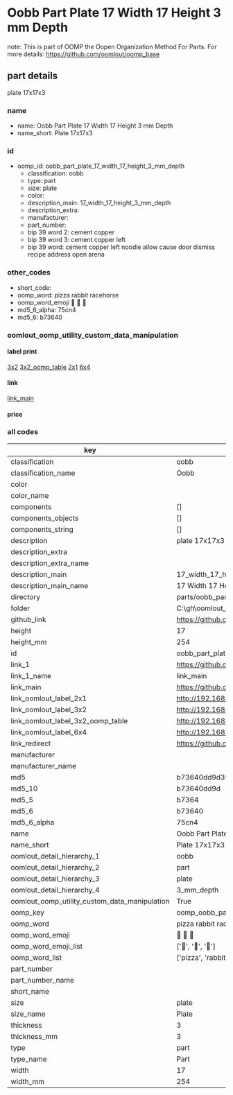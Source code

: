 # Oobb Part Plate 17 Width 17 Height 3 mm Depth  

note: This is part of OOMP the Oopen Organization Method For Parts. For more details: https://github.com/oomlout/oomp_base

##  part details
  



plate 17x17x3



### name
* name: Oobb Part Plate 17 Width 17 Height 3 mm Depth
* name_short: Plate 17x17x3 
### id
* oomp_id: oobb_part_plate_17_width_17_height_3_mm_depth
  * classification: oobb
  * type: part
  * size: plate
  * color: 
  * description_main: 17_width_17_height_3_mm_depth
  * description_extra: 
  * manufacturer: 
  * part_number: 
  * bip 39 word 2: cement copper
  * bip 39 word 3: cement copper left
  * bip 39 word: cement copper left noodle allow cause door dismiss recipe address open arena

### other_codes
* short_code: 
* oomp_word: pizza rabbit racehorse
* oomp_word_emoji :pizza: :rabbit: :racehorse:
* md5_6_alpha: 75cn4
* md5_6: b73640






### oomlout_oomp_utility_custom_data_manipulation
#### label print
[3x2](http://192.168.1.245:1112/?label=oomp%2075cn4)
[3x2_oomp_table](http://192.168.1.108:1112/?label=oomp%2075cn4)
[2x1](http://192.168.1.242:1112/?label=oomp%2075cn4)
[6x4](http://192.168.1.55:1112/?label=oomp%2075cn4)    

#### link

[link_main](https://github.com/oomlout/oomlout_oobb_version_4_generated_parts/tree/main/navigation_oomp/oobb/part/plate/17_width_17_height_3_mm_depth/part)                              

#### price







### all codes 
| key | value |  
| --- | --- |  
| classification | oobb |  
| classification_name | Oobb |  
| color |  |  
| color_name |  |  
| components | [] |  
| components_objects | [] |  
| components_string | [] |  
| description | plate 17x17x3 |  
| description_extra |  |  
| description_extra_name |  |  
| description_main | 17_width_17_height_3_mm_depth |  
| description_main_name | 17 Width 17 Height 3 mm Depth |  
| directory | parts/oobb_part_plate_17_width_17_height_3_mm_depth |  
| folder | C:\gh\oomlout_oobb_version_4_generated_parts\parts\oobb_part_plate_17_width_17_height_3_mm_depth |  
| github_link | https://github.com/oomlout/oomlout_oomp_part_src/tree/main/parts/oobb_part_plate_17_width_17_height_3_mm_depth |  
| height | 17 |  
| height_mm | 254 |  
| id | oobb_part_plate_17_width_17_height_3_mm_depth |  
| link_1 | https://github.com/oomlout/oomlout_oobb_version_4_generated_parts/tree/main/navigation_oomp/oobb/part/plate/17_width_17_height_3_mm_depth/part |  
| link_1_name | link_main |  
| link_main | https://github.com/oomlout/oomlout_oobb_version_4_generated_parts/tree/main/navigation_oomp/oobb/part/plate/17_width_17_height_3_mm_depth/part |  
| link_oomlout_label_2x1 | http://192.168.1.242:1112/?label=oomp%2075cn4 |  
| link_oomlout_label_3x2 | http://192.168.1.245:1112/?label=oomp%2075cn4 |  
| link_oomlout_label_3x2_oomp_table | http://192.168.1.108:1112/?label=oomp%2075cn4 |  
| link_oomlout_label_6x4 | http://192.168.1.55:1112/?label=oomp%2075cn4 |  
| link_redirect | https://github.com/oomlout/oomlout_oobb_version_4_generated_parts/tree/main/parts/oobb_plate_17_17_03 |  
| manufacturer |  |  
| manufacturer_name |  |  
| md5 | b73640dd9d3f482c92035960fe4bf929 |  
| md5_10 | b73640dd9d |  
| md5_5 | b7364 |  
| md5_6 | b73640 |  
| md5_6_alpha | 75cn4 |  
| name | Oobb Part Plate 17 Width 17 Height 3 mm Depth |  
| name_short | Plate 17x17x3  |  
| oomlout_detail_hierarchy_1 | oobb |  
| oomlout_detail_hierarchy_2 | part |  
| oomlout_detail_hierarchy_3 | plate |  
| oomlout_detail_hierarchy_4 | 3_mm_depth |  
| oomlout_oomp_utility_custom_data_manipulation | True |  
| oomp_key | oomp_oobb_part_plate_17_width_17_height_3_mm_depth |  
| oomp_word | pizza rabbit racehorse |  
| oomp_word_emoji | :pizza: :rabbit: :racehorse: |  
| oomp_word_emoji_list | [':pizza:', ':rabbit:', ':racehorse:'] |  
| oomp_word_list | ['pizza', 'rabbit', 'racehorse'] |  
| part_number |  |  
| part_number_name |  |  
| short_name |  |  
| size | plate |  
| size_name | Plate |  
| thickness | 3 |  
| thickness_mm | 3 |  
| type | part |  
| type_name | Part |  
| width | 17 |  
| width_mm | 254 |  
